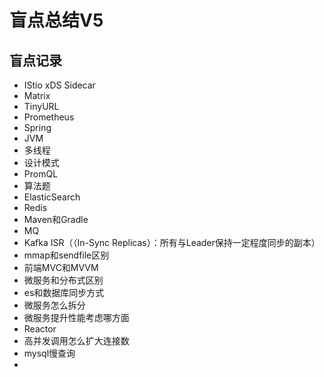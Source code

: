 # 盲点总结V5

## 盲点记录

* IStio xDS Sidecar
* Matrix
* TinyURL
* Prometheus
* Spring
* JVM
* 多线程
* 设计模式
* PromQL
* 算法题
* ElasticSearch
* Redis
* Maven和Gradle
* MQ
* Kafka ISR（（In-Sync Replicas）：所有与Leader保持一定程度同步的副本）
* mmap和sendfile区别
* 前端MVC和MVVM
* 微服务和分布式区别
* es和数据库同步方式
* 微服务怎么拆分
* 微服务提升性能考虑哪方面
* Reactor
* 高并发调用怎么扩大连接数
* mysql慢查询
* 

